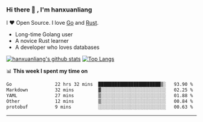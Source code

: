 ### Hi there 👋 , I'm hanxuanliang

<!--
**hanxuanliang/hanxuanliang** is a ✨ _special_ ✨ repository because its `README.md` (this file) appears on your GitHub profile.

Here are some ideas to get you started:

- 🔭 I’m currently working on ...
- 🌱 I’m currently learning ...
- 👯 I’m looking to collaborate on ...
- 🤔 I’m looking for help with ...
- 💬 Ask me about ...
- 📫 How to reach me: ...
- 😄 Pronouns: ...
- ⚡ Fun fact: ...
-->
I ❤ Open Source. I love [Go](https://golang.org) and [Rust](https://www.rust-lang.org/zh-CN/).

* Long-time Golang user
* A novice Rust learner
* A developer who loves databases

[![hanxuanliang's github stats](https://github-readme-stats.vercel.app/api/top-langs/?username=hanxuanliang&hide=html)](https://github.com/anuraghazra/github-readme-stats)
[![Top Langs](https://github-readme-stats.vercel.app/api?username=hanxuanliang&show_icons=true&count_private=true&line_height=40)](https://github.com/anuraghazra/github-readme-stats)

📊 **This week I spent my time on**
<!--START_SECTION:waka-->

```txt
Go                22 hrs 32 mins  ███████████████████████▒░   93.90 %
Markdown          32 mins         ▓░░░░░░░░░░░░░░░░░░░░░░░░   02.25 %
YAML              27 mins         ▒░░░░░░░░░░░░░░░░░░░░░░░░   01.88 %
Other             12 mins         ▒░░░░░░░░░░░░░░░░░░░░░░░░   00.84 %
protobuf          9 mins          ░░░░░░░░░░░░░░░░░░░░░░░░░   00.63 %
```

<!--END_SECTION:waka-->

***
